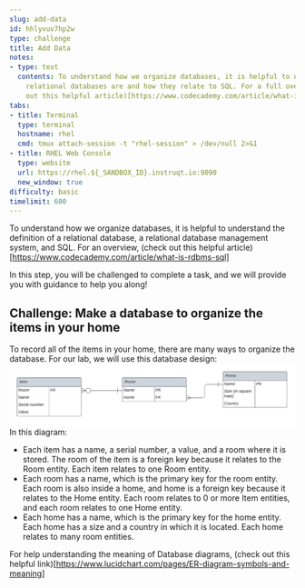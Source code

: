 ```yaml
---
slug: add-data
id: hhlyvuv7hp2w
type: challenge
title: Add Data
notes:
- type: text
  contents: To understand how we organize databases, it is helpful to understand what
    relational databases are and how they relate to SQL. For a full overview, (check
    out this helpful article)[https://www.codecademy.com/article/what-is-rdbms-sql]. In this step, you will be challenged to complete a task, and we will provide you with guidance to help you along!
tabs:
- title: Terminal
  type: terminal
  hostname: rhel
  cmd: tmux attach-session -t "rhel-session" > /dev/null 2>&1
- title: RHEL Web Console
  type: website
  url: https://rhel.${_SANDBOX_ID}.instruqt.io:9090
  new_window: true
difficulty: basic
timelimit: 600
---
```

To understand how we organize databases, it is helpful to understand the definition of a relational database, a relational database management system, and SQL. For an overview, (check out this helpful article)[https://www.codecademy.com/article/what-is-rdbms-sql]

In this step, you will be challenged to complete a task, and we will provide you with guidance to help you along!

## Challenge: Make a database to organize the items in your home

To record all of the items in your home, there are many ways to organize the database. For our lab, we will use this database design:
![Home inventory database design](../assets/Home_Database_Diagram.jpeg)
In this diagram:
* Each item has a name, a serial number, a value, and a room where it is stored. The room of the item is a foreign key because it relates to the Room entity. Each item relates to one Room entity.
* Each room has a name, which is the primary key for the room entity. Each room is also inside a home, and home is a foreign key because it relates to the Home entity. Each room relates to 0 or more Item entities, and each room relates to one Home entity.
* Each home has a name, which is the primary key for the home entity. Each home has a size and a country in which it is located. Each home relates to many room entities.

For help understanding the meaning of Database diagrams, (check out this helpful link)[https://www.lucidchart.com/pages/ER-diagram-symbols-and-meaning]
